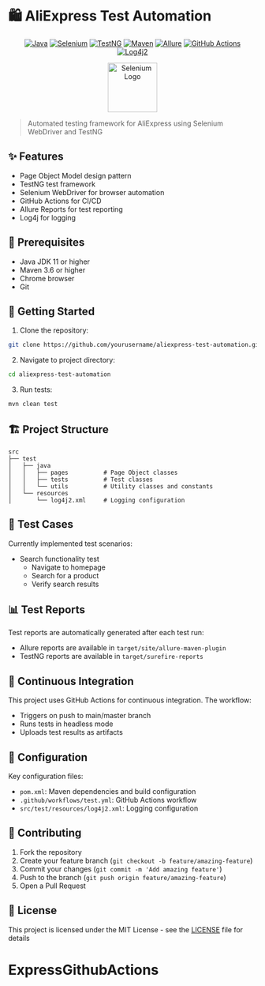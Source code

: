 # 🛍️ AliExpress Test Automation

<div align="center">

[![Java](https://img.shields.io/badge/Java-11-orange.svg?style=for-the-badge&logo=java)](https://www.oracle.com/java/)
[![Selenium](https://img.shields.io/badge/Selenium-4.16.1-green.svg?style=for-the-badge&logo=selenium)](https://www.selenium.dev/)
[![TestNG](https://img.shields.io/badge/TestNG-7.8.0-orange.svg?style=for-the-badge&logo=testng)](https://testng.org/)
[![Maven](https://img.shields.io/badge/Maven-3.8.1-red.svg?style=for-the-badge&logo=apache-maven)](https://maven.apache.org/)
[![Allure](https://img.shields.io/badge/Allure-2.24.0-yellow.svg?style=for-the-badge&logo=qameta)](http://allure.qatools.ru/)
[![GitHub Actions](https://img.shields.io/badge/GitHub%20Actions-CI/CD-blue.svg?style=for-the-badge&logo=github-actions)](https://github.com/features/actions)
[![Log4j2](https://img.shields.io/badge/Log4j2-2.20.0-blue.svg?style=for-the-badge&logo=apache)](https://logging.apache.org/log4j/2.x/)

  <img src="https://www.selenium.dev/images/selenium_logo_square_green.png" alt="Selenium Logo" width="100"/>

</div>

> Automated testing framework for AliExpress using Selenium WebDriver and TestNG

## ✨ Features

- Page Object Model design pattern
- TestNG test framework
- Selenium WebDriver for browser automation
- GitHub Actions for CI/CD
- Allure Reports for test reporting
- Log4j for logging

## 🔧 Prerequisites

- Java JDK 11 or higher
- Maven 3.6 or higher
- Chrome browser
- Git

## 🚀 Getting Started

1. Clone the repository:
```bash
git clone https://github.com/yourusername/aliexpress-test-automation.git
```

2. Navigate to project directory:
```bash
cd aliexpress-test-automation
```

3. Run tests:
```bash
mvn clean test
```

## 🏗️ Project Structure

```
src
├── test
│   ├── java
│   │   ├── pages          # Page Object classes
│   │   ├── tests          # Test classes
│   │   └── utils          # Utility classes and constants
│   └── resources
│       └── log4j2.xml     # Logging configuration
```

## 🧪 Test Cases

Currently implemented test scenarios:
- Search functionality test
  - Navigate to homepage
  - Search for a product
  - Verify search results

## 📊 Test Reports

Test reports are automatically generated after each test run:
- Allure reports are available in `target/site/allure-maven-plugin`
- TestNG reports are available in `target/surefire-reports`

## 🔄 Continuous Integration

This project uses GitHub Actions for continuous integration. The workflow:
- Triggers on push to main/master branch
- Runs tests in headless mode
- Uploads test results as artifacts

## 📝 Configuration

Key configuration files:
- `pom.xml`: Maven dependencies and build configuration
- `.github/workflows/test.yml`: GitHub Actions workflow
- `src/test/resources/log4j2.xml`: Logging configuration

## 🤝 Contributing

1. Fork the repository
2. Create your feature branch (`git checkout -b feature/amazing-feature`)
3. Commit your changes (`git commit -m 'Add amazing feature'`)
4. Push to the branch (`git push origin feature/amazing-feature`)
5. Open a Pull Request

## 📜 License

This project is licensed under the MIT License - see the [LICENSE](LICENSE) file for details
# ExpressGithubActions
